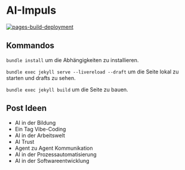 # AI-Impuls

[![pages-build-deployment](https://github.com/Promotos/ai-impulse/actions/workflows/pages/pages-build-deployment/badge.svg)](https://github.com/Promotos/ai-impulse/actions/workflows/pages/pages-build-deployment)

## Kommandos
`bundle install` um die Abhängigkeiten zu installieren.

`bundle exec jekyll serve --livereload --draft` um die Seite lokal zu starten und drafts zu sehen.

`bundle exec jekyll build` um die Seite zu bauen.

## Post Ideen
- AI in der Bildung
- Ein Tag Vibe-Coding
- AI in der Arbeitswelt
- AI Trust
- Agent zu Agent Kommunikation
- AI in der Prozessautomatisierung
- AI in der Softwareentwicklung
